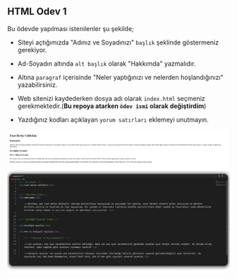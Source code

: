 ## HTML Odev 1

Bu ödevde yapılması istenilenler şu şekilde;


- Siteyi açtığımızda "Adınız ve Soyadınızı" `başlık` şeklinde göstermeniz gerekiyor.

- Ad-Soyadın altında `alt başlık` olarak "Hakkımda" yazmalıdır.

- Altına `paragraf` içerisinde "Neler yaptığınızı ve nelerden hoşlandığınızı" yazabilirsiniz.

- Web sitenizi kaydederken dosya adı olarak `index.html` seçmeniz gerekmektedir.(**Bu repoya atarken `ödev ismi` olarak değiştirdim**)

- Yazdığınız kodları açıklayan `yorum satırları` eklemeyi unutmayın.

![](htmlodev1.png)